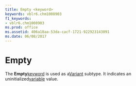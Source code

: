 ```yaml
---
title: Empty <keyword>
keywords: vblr6.chm1008903
f1_keywords:
- vblr6.chm1008903
ms.prod: office
ms.assetid: 406a18aa-53da-cacf-1721-922923143091
ms.date: 06/08/2017
---
```



# Empty <keyword>

The  **Empty**[keyword](vbe-glossary.md) is used as a[Variant](vbe-glossary.md) subtype. It indicates an uninitialized[variable](vbe-glossary.md) value.


